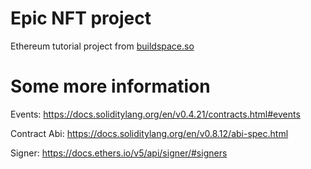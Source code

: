 # Epic NFT project

Ethereum tutorial project from [buildspace.so](https://buildspace.so/)


# Some more information

Events: https://docs.soliditylang.org/en/v0.4.21/contracts.html#events

Contract Abi: https://docs.soliditylang.org/en/v0.8.12/abi-spec.html

Signer: https://docs.ethers.io/v5/api/signer/#signers